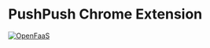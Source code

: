 PushPush Chrome Extension
===========

[![OpenFaaS](https://img.shields.io/badge/openfaas-serverless-blue.svg)](https://www.openfaas.com)

